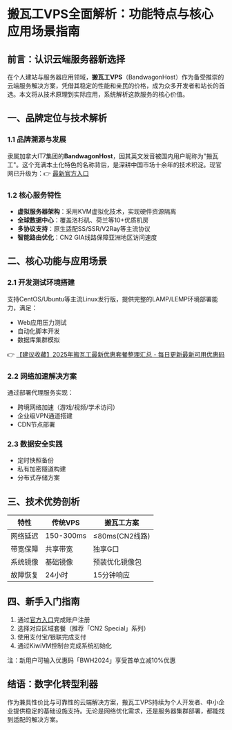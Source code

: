 # 搬瓦工VPS全面解析：功能特点与核心应用场景指南

## 前言：认识云端服务器新选择
在个人建站与服务器应用领域，**搬瓦工VPS**（BandwagonHost）作为备受推崇的云端服务解决方案，凭借其稳定的性能和亲民的价格，成为众多开发者和站长的首选。本文将从技术原理到实际应用，系统解析这款服务的核心价值。

## 一、品牌定位与技术解析
### 1.1 品牌溯源与发展
隶属加拿大IT7集团的**BandwagonHost**，因其英文发音被国内用户昵称为"搬瓦工"。这个充满本土化特色的名称背后，是深耕中国市场十余年的技术积淀。现官网已升级为：👉 [最新官方入口](https://bit.ly/banwagon)

### 1.2 核心服务特性
- **虚拟服务器架构**：采用KVM虚拟化技术，实现硬件资源隔离
- **全球数据中心**：覆盖洛杉矶、荷兰等10+优质机房
- **多协议支持**：原生适配SS/SSR/V2Ray等主流协议
- **智能路由优化**：CN2 GIA线路保障亚洲地区访问速度

## 二、核心功能与应用场景
### 2.1 开发测试环境搭建
支持CentOS/Ubuntu等主流Linux发行版，提供完整的LAMP/LEMP环境部署能力，满足：
- Web应用压力测试
- 自动化脚本开发
- 数据库集群模拟

👉 [【建议收藏】2025年搬瓦工最新优惠套餐整理汇总 - 每日更新最新可用优惠码](https://bit.ly/banwagon)

### 2.2 网络加速解决方案
通过部署代理服务实现：
- 跨境网络加速（游戏/视频/学术访问）
- 企业级VPN通道搭建
- CDN节点部署

### 2.3 数据安全实践
- 定时快照备份
- 私有加密隧道构建
- 分布式存储方案

## 三、技术优势剖析
| 特性        | 传统VPS       | 搬瓦工方案     |
|------------|--------------|--------------|
| 网络延迟    | 150-300ms    | ≤80ms(CN2线路)|
| 带宽保障    | 共享带宽      | 独享G口       |
| 系统镜像    | 基础镜像      | 预装优化镜像包 |
| 故障恢复    | 24小时        | 15分钟响应     |

## 四、新手入门指南
1. 通过[官方入口](https://bit.ly/banwagon)完成账户注册
2. 选择对应区域套餐（推荐「CN2 Special」系列）
3. 使用支付宝/银联完成支付
4. 通过KiwiVM控制台完成系统初始化

注：新用户可输入优惠码「BWH2024」享受首单立减10%优惠

## 结语：数字化转型利器
作为兼具性价比与可靠性的云端解决方案，搬瓦工VPS持续为个人开发者、中小企业提供稳定的基础设施支持。无论是网络优化需求，还是服务器集群部署，都能找到适配的解决方案。